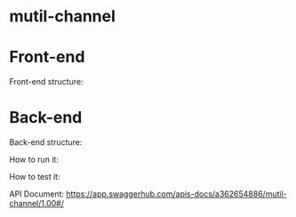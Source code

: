 # mutil-channel

# Front-end

Front-end structure:


# Back-end

Back-end structure:

How to run it:


How to test it:


API Document: https://app.swaggerhub.com/apis-docs/a362654886/mutil-channel/1.00#/

